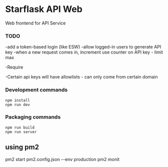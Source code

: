 # Starflask API Web
 
Web frontend for API Service
 

 


### TODO
-add a token-based login (like ESW) 
-allow logged-in users to generate API key 
-when a new request comes in, increment use counter on API key - limit max 

-Require 


-Certain api keys will have allowlists - can only come from certain domain 


### Development commands
```
npm install
npm run dev
```

### Packaging commands
```
npm run build
npm run server
```


## using pm2

 pm2 start pm2.config.json --env production 
pm2 monit 